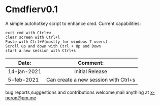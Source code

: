 # Cmdfierv0.1
A simple autohotkey script to enhance cmd.
Current capabilities:
```
exit cmd with Ctrl+w
clear screen with Ctrl+l
Paste with Ctrl+V(mostly for windows 7 users)
Scroll up and down with Ctrl + Up and Down
start a new session with Ctrl+s
```
| Date:         | Comment:                                       | 
| ------------- |:-------------:                                 | 
| 14-jan-2021   | Initial Release                                | 
| 5-feb-2021    |Can create a new session with Ctrl+s            | 

bug reports,suggestions and contributions welcome,mail anything at x-neron@pm.me
